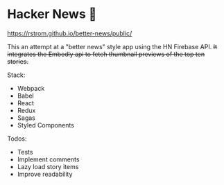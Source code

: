 # Hacker News 🌈

https://rstrom.github.io/better-news/public/

This an attempt at a "better news" style app using the HN Firebase API. ~~It integrates the Embedly api to fetch thumbnail previews of the top ten stories.~~

Stack:
* Webpack
* Babel
* React
* Redux
* Sagas
* Styled Components

Todos:
* Tests
* Implement comments
* Lazy load story items
* Improve readability